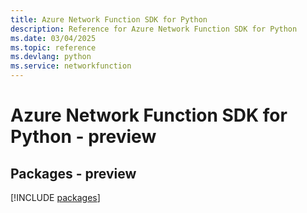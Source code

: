 ```yaml
---
title: Azure Network Function SDK for Python
description: Reference for Azure Network Function SDK for Python
ms.date: 03/04/2025
ms.topic: reference
ms.devlang: python
ms.service: networkfunction
---
```

# Azure Network Function SDK for Python - preview
## Packages - preview
[!INCLUDE [packages](network-function-index.md)]
